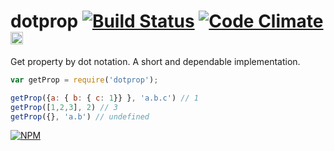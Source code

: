 # dotprop [![Build Status](https://travis-ci.org/dfcreative/dotprop.svg?branch=master)](https://travis-ci.org/dfcreative/dotprop)  [![Code Climate](https://codeclimate.com/github/dfcreative/dotprop/badges/gpa.svg)](https://codeclimate.com/github/dfcreative/dotprop) <a href="http://unlicense.org/UNLICENSE"><img src="http://upload.wikimedia.org/wikipedia/commons/6/62/PD-icon.svg" width="20"/></a>

Get property by dot notation.
A short and dependable implementation.

```js
var getProp = require('dotprop');

getProp({a: { b: { c: 1}} }, 'a.b.c') // 1
getProp([1,2,3], 2) // 3
getProp({}, 'a.b') // undefined
```

[![NPM](https://nodei.co/npm/enot.png?downloads=true&downloadRank=true&stars=true)](https://nodei.co/npm/enot/)